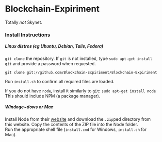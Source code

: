 # Blockchain-Expiriment
Totally *not* Skynet.

### Install Instructions

##### Linux distros (eg Ubuntu, Debian, Tails, Fedora)

`git clone` the repository. If `git` is not installed, type `sudo apt-get install git` and provide a password when requested.

`git clone git://github.com/Blockchain-Expiriment/Blockchain-Expiriment`

Run `install.sh` to confirm all required files are loaded.

If you do not have `node`, install it similarly to `git`: `sudo apt-get install node`    
This should include NPM (a package manager).

##### Win~~doge~~~dows or Mac

Install Node from their [website](http://nodejs.org) and download the `.zip`ped directory from this website. Copy the contents of the ZIP file into the Node folder.    
Run the appropriate shell file (`install.cmd` for Windows, `install.sh` for Mac).
